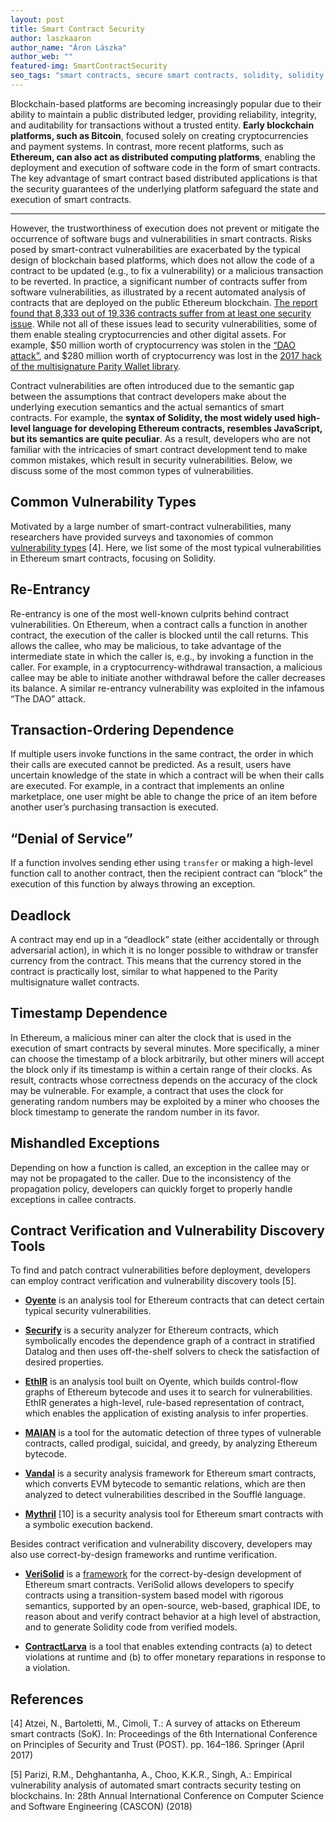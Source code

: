 ```yaml
---
layout: post
title: Smart Contract Security 
author: laszkaaron
author_name: "Áron Lászka"
author_web: ""
featured-img: SmartContractSecurity
seo_tags: "smart contracts, secure smart contracts, solidity, solidity vulnerabilities"
---
```


Blockchain-based platforms are becoming increasingly popular due to their ability to maintain a public distributed ledger, providing reliability, integrity, and auditability for transactions without a trusted entity. **Early blockchain platforms, such as Bitcoin**, focused solely on creating cryptocurrencies and payment systems. In contrast, more recent platforms, such as **Ethereum, can also act as distributed computing platforms**, enabling the deployment and execution of software code in the form of smart contracts. The key advantage of smart contract based distributed applications is that the security guarantees of the underlying platform safeguard the state and execution of smart contracts. 

<!--excerpt-->

----

However, the trustworthiness of execution does not prevent or mitigate the occurrence of software bugs and vulnerabilities in smart contracts. Risks posed by smart-contract vulnerabilities are exacerbated by the typical design of blockchain based platforms, which does not allow the code of a contract to be updated (e.g., to fix a vulnerability) or a malicious transaction to be reverted. In practice, a significant number of contracts suffer from software vulnerabilities, as illustrated by a recent automated analysis of contracts that are deployed on the public Ethereum blockchain. [The report found that 8,333 out of 19,336 contracts suffer from at least one security issue](https://github.com/melonproject/oyente). While not all of these issues lead to security vulnerabilities, some of them enable stealing cryptocurrencies and other digital assets. For example, $50 million worth of cryptocurrency was stolen in the [“DAO attack”](https://www.wired.com/2016/06/50-million-hack-just-showed-dao-human/), and $280 million worth of cryptocurrency was lost in the [2017 hack of the multisignature Parity Wallet library](https://www.wired.com/story/280m-worth-of-ethereum-is-trapped-for-a-pretty-dumb-reason/).

Contract vulnerabilities are often introduced due to the semantic gap between the assumptions that contract developers make about the underlying execution semantics and the actual semantics of smart contracts. For example, the **syntax of Solidity, the most widely used high-level language for developing Ethereum contracts, resembles JavaScript, but its semantics are quite peculiar**. As a result, developers who are not familiar with the intricacies of smart contract development tend to make common mistakes, which result in security vulnerabilities. Below, we discuss some of the most common types of vulnerabilities.

## Common Vulnerability Types

Motivated by a large number of smart-contract vulnerabilities, many researchers have provided surveys and taxonomies of common [vulnerability types](https://github.com/melonproject/oyente) [4]. Here, we list some of the most typical vulnerabilities in Ethereum smart contracts, focusing on Solidity.

## Re-Entrancy

Re-entrancy is one of the most well-known culprits behind contract vulnerabilities. On Ethereum, when a contract calls a function in another contract, the execution of the caller is blocked until the call returns. This allows the callee, who may be malicious, to take advantage of the intermediate state in which the caller is, e.g., by invoking a function in the caller. For example, in a cryptocurrency-withdrawal transaction, a malicious callee may be able to initiate another withdrawal before the caller decreases its balance. A similar re-entrancy vulnerability was exploited in the infamous “The DAO” attack.

## Transaction-Ordering Dependence

If multiple users invoke functions in the same contract, the order in which their calls are executed cannot be predicted. As a result, users have uncertain knowledge of the state in which a contract will be when their calls are executed. For example, in a contract that implements an online marketplace, one user might be able to change the price of an item before another user’s purchasing transaction is executed.

## “Denial of Service”
If a function involves sending ether using `transfer` or making a high-level function call to another contract, then the recipient contract can “block” the execution of this function by always throwing an exception.

## Deadlock
A contract may end up in a “deadlock” state (either accidentally or through adversarial action), in which it is no longer possible to withdraw or transfer currency from the contract. This means that the currency stored in the contract is practically lost, similar to what happened to the Parity multisignature wallet contracts.

## Timestamp Dependence

In Ethereum, a malicious miner can alter the clock that is used in the execution of smart contracts by several minutes. More specifically, a miner can choose the timestamp of a block arbitrarily, but other miners will accept the block only if its timestamp is within a certain range of their clocks. As result, contracts whose correctness depends on the accuracy of the clock may be vulnerable. For example, a contract that uses the clock for generating random numbers may be exploited by a miner who chooses the block timestamp to generate the random number in its favor.

## Mishandled Exceptions

Depending on how a function is called, an exception in the callee may or may not be propagated to the caller. Due to the inconsistency of the propagation policy, developers can quickly forget to properly handle exceptions in callee contracts.

## Contract Verification and Vulnerability Discovery Tools

To find and patch contract vulnerabilities before deployment, developers can employ contract verification and vulnerability discovery tools [5]. 

* [**Oyente**](https://github.com/melonproject/oyente) is an analysis tool for Ethereum contracts that can detect certain typical security vulnerabilities. 

* [**Securify**](https://securify.chainsecurity.com/) is a security analyzer for Ethereum contracts, which symbolically encodes the dependence graph of a contract in stratified Datalog and then uses off-the-shelf solvers to check the satisfaction of desired properties.

* [**EthIR**](https://github.com/costa-group/ethIR) is an analysis tool built on Oyente, which builds control-flow graphs of Ethereum bytecode and uses it to search for vulnerabilities. EthIR generates a high-level, rule-based representation of contract, which enables the application of existing analysis to infer properties.

* [**MAIAN**](https://github.com/MAIAN-tool/MAIAN) is a tool for the automatic detection of three types of vulnerable contracts, called prodigal, suicidal, and greedy, by analyzing Ethereum bytecode.

* [**Vandal**](https://github.com/usyd-blockchain/vandal) is a security analysis framework for Ethereum smart contracts, which converts EVM bytecode to semantic relations, which are then analyzed to detect vulnerabilities described in the Soufflé language.

* [**Mythril**](https://github.com/ConsenSys/mythril-classic) [10] is a security analysis tool for Ethereum smart contracts with a symbolic execution backend.

Besides contract verification and vulnerability discovery, developers may also use correct-by-design frameworks and runtime verification.

* [**VeriSolid**](http://aronlaszka.com/papers/mavridou2019verisolid.pdf) is a [framework](https://github.com/anmavrid/smart-contracts) for the correct-by-design development of Ethereum smart contracts. VeriSolid allows developers to specify contracts using a transition-system based model with rigorous semantics, supported by an open-source, web-based, graphical IDE, to reason about and verify contract behavior at a high level of abstraction, and to generate Solidity code from verified models.

* [**ContractLarva**](https://github.com/gordonpace/contractLarva) is a tool that enables extending contracts 
(a) to detect violations at runtime and 
(b) to offer monetary reparations in response to a violation.

## References 

[4] Atzei, N., Bartoletti, M., Cimoli, T.: A survey of attacks on Ethereum smart contracts (SoK). In: Proceedings of the 6th International Conference on Principles of Security and Trust (POST). pp. 164–186. Springer (April 2017)

[5] Parizi, R.M., Dehghantanha, A., Choo, K.K.R., Singh, A.: Empirical vulnerability analysis of automated smart contracts security testing on blockchains. In: 28th Annual International Conference on Computer Science and Software Engineering (CASCON) (2018)

